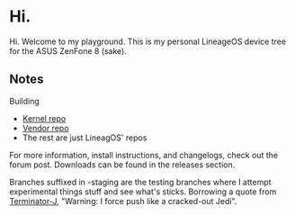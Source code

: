 # Hi.

Hi. Welcome to my playground. This is my personal LineageOS device tree for the ASUS ZenFone 8 (sake).


## Notes

Building
- [Kernel repo](https://github.com/mikooomich/android_kernel_asus_sm8350)
- [Vendor repo](https://github.com/mikooomich/proprietary_vendor_asus_sake)
- The rest are just LineagOS' repos


For more information, install instructions, and changelogs, check out the forum post. Downloads can be found in the releases section.

Branches suffixed in -staging are the testing branches where I attempt experimental things stuff and see what's sticks. Borrowing a quote from [Terminator-J](https://github.com/Terminator-J), "Warning: I force push like a cracked-out Jedi".